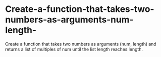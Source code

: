 # Create-a-function-that-takes-two-numbers-as-arguments-num-length-
Create a function that takes two numbers as arguments (num, length) and returns a list of multiples of num until the list length reaches length.
